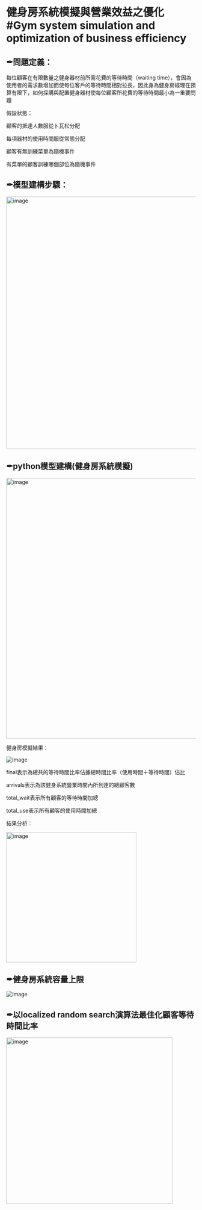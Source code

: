 # 健身房系統模擬與營業效益之優化 #Gym system simulation and optimization of business efficiency

✒問題定義：
------------------------------------------------------------------------------
每位顧客在有限數量之健身器材前所需花費的等待時間（waiting time），會因為使用者的需求數增加而使每位客戶的等待時間相對拉長，因此身為健身房經理在預算有限下，如何採購與配置健身器材使每位顧客所花費的等待時間最小為一重要問題

假設狀態：

顧客的抵達人數服從卜瓦松分配

每項器材的使用時間服從常態分配

顧客有無訓練菜單為隨機事件

有菜單的顧客訓練哪個部位為隨機事件

✒模型建構步驟：
------------------------------------------------------------------------------

<img width="671" alt="image" src="https://user-images.githubusercontent.com/68886395/215425179-47a612fe-1689-4e67-931c-0f56d4678de6.png">

✒python模型建構(健身房系統模擬)
---
<img width="692" alt="image" src="https://user-images.githubusercontent.com/68886395/215426467-6b66dc98-b0a5-4685-9ac9-0212ad8c82f6.png">

健身房模擬結果：

![image](https://user-images.githubusercontent.com/68886395/215427038-5777eefc-4396-4df5-8338-fffd46e564af.jpeg)

final表示為總共的等待時間比率佔據總時間比率（使用時間＋等待時間）佔比

arrivals表示為該健身系統營業時間內所到達的總顧客數

total_wait表示所有顧客的等待時間加總

total_use表示所有顧客的使用時間加總

結果分析：

<img width="346" alt="image" src="https://user-images.githubusercontent.com/68886395/215427310-3629ec22-edc9-4864-9afa-e139d09e3c5d.png">

✒健身房系統容量上限
---

![image](https://user-images.githubusercontent.com/68886395/215428163-d40afd50-18ee-4b02-bb4f-769fb5459327.jpeg)


✒以localized random search演算法最佳化顧客等待時間比率
-------------------

<img width="442" alt="image" src="https://user-images.githubusercontent.com/68886395/215427611-1a081640-3345-41c3-ab2d-302b712c1918.png">
